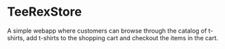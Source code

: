 # TeeRexStore
A simple webapp where customers can browse through the catalog of t-shirts, add t-shirts to the shopping cart and checkout the items in the cart.
